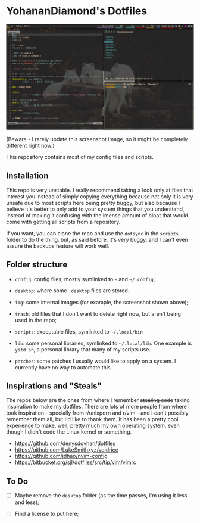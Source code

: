 # YohananDiamond's Dotfiles

![A screenshot of my desktop](img/screenshot.png)

(Beware - I rarely update this screenshot image, so it might be
completely different right now.)

This repository contains most of my config files and scripts.

## Installation

This repo is very unstable. I really recommend taking a look only at
files that interest you instead of simply copying everything because not
only it is very unsafe due to most scripts here being pretty buggy, but
also because I believe it's better to only add to your system things
that you understand, instead of making it confusing with the imense
amount of bloat that would come with getting all scripts from a
repository.

If you want, you can clone the repo and use the `dotsync` in the
`scripts` folder to do the thing, but, as said before, it's very buggy,
and I can't even assure the backups feature will work well.

## Folder structure

* `config`: config files, mostly symlinked to `~` and `~/.config`;

* `desktop`: where some `.desktop` files are stored.

* `img`: some internal images (for example, the screenshot shown above);

* `trash`: old files that I don't want to delete right now, but aren't
  being used in the repo;

* `scripts`: executable files, symlinked to `~/.local/bin`

* `lib`: some personal libraries, symlinked to `~/.local/lib`. One
  example is `ystd.sh`, a personal library that many of my scripts use.

* `patches`: some patches I usually would like to apply on a system. I
  currently have no way to automate this.

## Inspirations and "Steals"

The repos below are the ones from where I remember ~~stealing code~~
taking inspiration to make my dotfiles. There are lots of more people
from where I took inspiration - specially from r/unixporn and r/vim -
and I can't possibly remember them all, but I'd like to thank them. It
has been a pretty cool experience to make, well, pretty much my own
operating system, even though I didn't code the Linux kernel or
something.

* https://github.com/denysdovhan/dotfiles
* https://github.com/LukeSmithxyz/voidrice
* https://github.com/jdhao/nvim-config
* https://bitbucket.org/sjl/dotfiles/src/tip/vim/vimrc

## To Do

* [ ] Maybe remove the `desktop` folder (as the time passes, I'm using it
  less and less);

* [ ] Find a license to put here;
